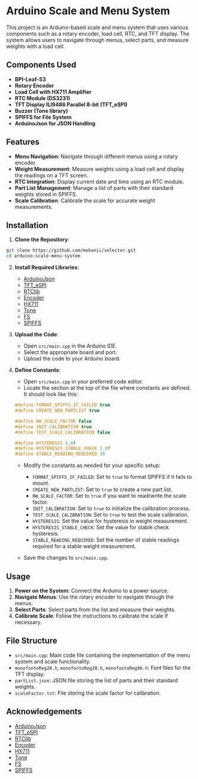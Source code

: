# Arduino Scale and Menu System

This project is an Arduino-based scale and menu system that uses various components such as a rotary encoder, load cell, RTC, and TFT display. The system allows users to navigate through menus, select parts, and measure weights with a load cell.

## Components Used

- **BPI-Leaf-S3**
- **Rotary Encoder**
- **Load Cell with HX711 Amplifier**
- **RTC Module (DS3231)**
- **TFT Display ILI9486 Parallel 8-bit (TFT_eSPI)**
- **Buzzer (Tone library)**
- **SPIFFS for File System**
- **ArduinoJson for JSON Handling**

## Features

- **Menu Navigation**: Navigate through different menus using a rotary encoder.
- **Weight Measurement**: Measure weights using a load cell and display the readings on a TFT screen.
- **RTC Integration**: Display current date and time using an RTC module.
- **Part List Management**: Manage a list of parts with their standard weights stored in SPIFFS.
- **Scale Calibration**: Calibrate the scale for accurate weight measurements.

## Installation

1. **Clone the Repository**:
```sh
git clone https://github.com/mekanii/selector.git
cd arduino-scale-menu-system
```

2. **Install Required Libraries**:
    - [ArduinoJson](https://github.com/bblanchon/ArduinoJson)
    - [TFT_eSPI](https://github.com/Bodmer/TFT_eSPI)
    - [RTClib](https://github.com/adafruit/RTClib)
    - [Encoder](https://www.pjrc.com/teensy/td_libs_Encoder.html)
    - [HX711](https://github.com/bogde/HX711)
    - [Tone](https://github.com/bhagman/Tone)
    - [FS](https://github.com/esp8266/Arduino/tree/master/libraries/FS)
    - [SPIFFS](https://github.com/pellepl/spiffs)

3. **Upload the Code**:
    - Open `src/main.cpp` in the Arduino IDE.
    - Select the appropriate board and port.
    - Upload the code to your Arduino board.

4. **Define Constants**:
    - Open `src/main.cpp` in your preferred code editor.
    - Locate the section at the top of the file where constants are defined. It should look like this:
    ```cpp
    #define FORMAT_SPIFFS_IF_FAILED true
    #define CREATE_NEW_PARTLIST true

    #define RW_SCALE_FACTOR false
    #define INIT_CALIBRATION true
    #define TEST_SCALE_CALIBRATION false

    #define HYSTERESIS 5.0f
    #define HYSTERESIS_STABLE_CHECK 1.0f
    #define STABLE_READING_REQUIRED 30
    ```
    - Modify the constants as needed for your specific setup:
        - `FORMAT_SPIFFS_IF_FAILED`: Set to `true` to format SPIFFS if it fails to mount.
        - `CREATE_NEW_PARTLIST`: Set to `true` to create a new part list.
        - `RW_SCALE_FACTOR`: Set to `true` if you want to read/write the scale factor.
        - `INIT_CALIBRATION`: Set to `true` to initialize the calibration process.
        - `TEST_SCALE_CALIBRATION`: Set to `true` to test the scale calibration.
        - `HYSTERESIS`: Set the value for hysteresis in weight measurement.
        - `HYSTERESIS_STABLE_CHECK`: Set the value for stable check hysteresis.
        - `STABLE_READING_REQUIRED`: Set the number of stable readings required for a stable weight measurement.

    - Save the changes to `src/main.cpp`.

## Usage

1. **Power on the System**: Connect the Arduino to a power source.
2. **Navigate Menus**: Use the rotary encoder to navigate through the menus.
3. **Select Parts**: Select parts from the list and measure their weights.
4. **Calibrate Scale**: Follow the instructions to calibrate the scale if necessary.

## File Structure

- `src/main.cpp`: Main code file containing the implementation of the menu system and scale functionality.
- `monofontoReg20.h`, `monofontoReg28.h`, `monofontoReg96.h`: Font files for the TFT display.
- `partList.json`: JSON file storing the list of parts and their standard weights.
- `scaleFactor.txt`: File storing the scale factor for calibration.

## Acknowledgements

- [ArduinoJson](https://github.com/bblanchon/ArduinoJson)
- [TFT_eSPI](https://github.com/Bodmer/TFT_eSPI)
- [RTClib](https://github.com/adafruit/RTClib)
- [Encoder](https://www.pjrc.com/teensy/td_libs_Encoder.html)
- [HX711](https://github.com/bogde/HX711)
- [Tone](https://github.com/bhagman/Tone)
- [FS](https://github.com/esp8266/Arduino/tree/master/libraries/FS)
- [SPIFFS](https://github.com/pellepl/spiffs)
